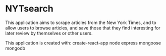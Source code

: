 # NYTsearch

This application aims to scrape articles from the New York Times, and to allow users to browse articles, and save those that they find interesting for later review by themselves or other users. 

This application is created with:
create-react-app
node
express
mongoose
mongodb
